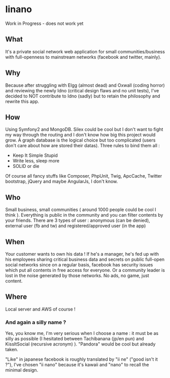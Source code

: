 # Iinano
Work in Progress - does not work yet

## What
It's a private social network web application for small communities/business
with full-openness to mainstream networks (facebook and twitter, mainly).

## Why
Because after struggling with Elgg (almost dead) and Oxwall (coding horror) and 
reviewing the newly Idno (critical design flaws and no unit tests), 
I've decided to NOT contribute to Idno (sadly) but to retain the philosophy 
and rewrite this app.

## How
Using Symfony2 and MongoDB. Silex could be cool but I don't want to fight my way through
the routing and I don't know how big this project would grow. A graph database is 
the logical choice but too complicated (users don't care about how are stored their
datas). Three rules to bind them all :

* Keep It Simple Stupid
* Write less, sleep more
* SOLID or die

Of course all fancy stuffs like Composer, PhpUnit, Twig, ApcCache, 
Twitter bootstrap, jQuery and maybe AngularJs, I don't know.

## Who
Small business, small communities ( around 1000 people could be cool I think ).
Everything is public in the community and you can filter contents by your friends.
There are 3 types of user : anonymous (can be denied), external user (fb and tw)
and registered/approved user (in the app)

## When
Your customer wants to own his data ! If he's a manager, he's fed up 
with his employees sharing critical business data and secrets 
on public full-open social networks since on a regular basis, facebook
has security issues which put all contents in free access for everyone. Or a community
leader is lost in the noise generated by those networks. No ads, no game, just content.

## Where
Local server and AWS of course !

### And again a silly name ?
Yes, you know me, I'm very serious when I choose a name : it must be as silly
as possible (I hesitated between Tachibanana (jp/en pun) and KissItSocial (recursive acronym) ).
"Pandora" would be cool but already taken.

"Like" in japanese facebook is roughly translated by "ii ne" ("good isn't it ?"), 
I've chosen "ii nano" because it's kawaii and "nano" to recall the minimal design.